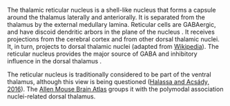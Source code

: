 The thalamic reticular nucleus is a shell-like nucleus that forms a capsule around the thalamus laterally and anteriorally. It is separated from the thalamus by the external medullary lamina. Reticular cells are GABAergic, and have discoid dendritic arbors in the plane of the nucleus . It receives projections from the cerebral cortex and from other dorsal thalamic nuclei.  It, in turn, projects to dorsal thalamic nuclei (adapted from [Wikipedia](https://en.wikipedia.org/wiki/Thalamic_reticular_nucleus)). The reticular nucleus provides the major source of GABA and inhibitory influence in the dorsal thalamus .  

The reticular nucleus is traditionally considered to be part of the ventral thalamus, although this view is being questioned ([Halassa and Acsády, 2016](https://www.ncbi.nlm.nih.gov/pubmed/27589879)).   The [Allen Mouse Brain Atlas](http://knowledge-space.org/wiki/MBA:549) groups it with the polymodal association nuclei-related dorsal thalamus. 